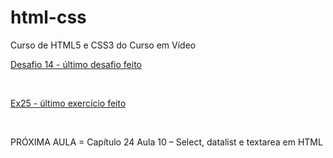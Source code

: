 # html-css
 Curso de HTML5 e CSS3 do Curso em Vídeo
<br>
 <p><a href="https://felipejlc.github.io/html-css/desafios/d014/index.html" target="blank"> Desafio 14 - último desafio feito</a></p>
 <br>
 <p><a href="https://felipejlc.github.io/html-css/exercicios/ex025/form003.html" target="blank"> Ex25 - último exercício feito </a></p>
 <br>
 <p>PRÓXIMA AULA = Capítulo 24 Aula 10 – Select, datalist e textarea em HTML</p>